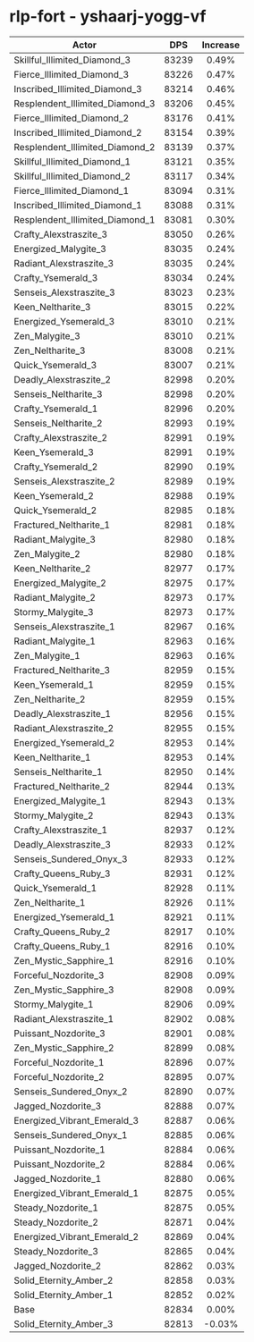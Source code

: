 # rlp-fort - yshaarj-yogg-vf
| Actor | DPS | Increase |
|---|:---:|:---:|
|Skillful_Illimited_Diamond_3|83239|0.49%|
|Fierce_Illimited_Diamond_3|83226|0.47%|
|Inscribed_Illimited_Diamond_3|83214|0.46%|
|Resplendent_Illimited_Diamond_3|83206|0.45%|
|Fierce_Illimited_Diamond_2|83176|0.41%|
|Inscribed_Illimited_Diamond_2|83154|0.39%|
|Resplendent_Illimited_Diamond_2|83139|0.37%|
|Skillful_Illimited_Diamond_1|83121|0.35%|
|Skillful_Illimited_Diamond_2|83117|0.34%|
|Fierce_Illimited_Diamond_1|83094|0.31%|
|Inscribed_Illimited_Diamond_1|83088|0.31%|
|Resplendent_Illimited_Diamond_1|83081|0.30%|
|Crafty_Alexstraszite_3|83050|0.26%|
|Energized_Malygite_3|83035|0.24%|
|Radiant_Alexstraszite_3|83035|0.24%|
|Crafty_Ysemerald_3|83034|0.24%|
|Senseis_Alexstraszite_3|83023|0.23%|
|Keen_Neltharite_3|83015|0.22%|
|Energized_Ysemerald_3|83010|0.21%|
|Zen_Malygite_3|83010|0.21%|
|Zen_Neltharite_3|83008|0.21%|
|Quick_Ysemerald_3|83007|0.21%|
|Deadly_Alexstraszite_2|82998|0.20%|
|Senseis_Neltharite_3|82998|0.20%|
|Crafty_Ysemerald_1|82996|0.20%|
|Senseis_Neltharite_2|82993|0.19%|
|Crafty_Alexstraszite_2|82991|0.19%|
|Keen_Ysemerald_3|82991|0.19%|
|Crafty_Ysemerald_2|82990|0.19%|
|Senseis_Alexstraszite_2|82989|0.19%|
|Keen_Ysemerald_2|82988|0.19%|
|Quick_Ysemerald_2|82985|0.18%|
|Fractured_Neltharite_1|82981|0.18%|
|Radiant_Malygite_3|82980|0.18%|
|Zen_Malygite_2|82980|0.18%|
|Keen_Neltharite_2|82977|0.17%|
|Energized_Malygite_2|82975|0.17%|
|Radiant_Malygite_2|82973|0.17%|
|Stormy_Malygite_3|82973|0.17%|
|Senseis_Alexstraszite_1|82967|0.16%|
|Radiant_Malygite_1|82963|0.16%|
|Zen_Malygite_1|82963|0.16%|
|Fractured_Neltharite_3|82959|0.15%|
|Keen_Ysemerald_1|82959|0.15%|
|Zen_Neltharite_2|82959|0.15%|
|Deadly_Alexstraszite_1|82956|0.15%|
|Radiant_Alexstraszite_2|82955|0.15%|
|Energized_Ysemerald_2|82953|0.14%|
|Keen_Neltharite_1|82953|0.14%|
|Senseis_Neltharite_1|82950|0.14%|
|Fractured_Neltharite_2|82944|0.13%|
|Energized_Malygite_1|82943|0.13%|
|Stormy_Malygite_2|82943|0.13%|
|Crafty_Alexstraszite_1|82937|0.12%|
|Deadly_Alexstraszite_3|82933|0.12%|
|Senseis_Sundered_Onyx_3|82933|0.12%|
|Crafty_Queens_Ruby_3|82931|0.12%|
|Quick_Ysemerald_1|82928|0.11%|
|Zen_Neltharite_1|82926|0.11%|
|Energized_Ysemerald_1|82921|0.11%|
|Crafty_Queens_Ruby_2|82917|0.10%|
|Crafty_Queens_Ruby_1|82916|0.10%|
|Zen_Mystic_Sapphire_1|82916|0.10%|
|Forceful_Nozdorite_3|82908|0.09%|
|Zen_Mystic_Sapphire_3|82908|0.09%|
|Stormy_Malygite_1|82906|0.09%|
|Radiant_Alexstraszite_1|82902|0.08%|
|Puissant_Nozdorite_3|82901|0.08%|
|Zen_Mystic_Sapphire_2|82899|0.08%|
|Forceful_Nozdorite_1|82896|0.07%|
|Forceful_Nozdorite_2|82895|0.07%|
|Senseis_Sundered_Onyx_2|82890|0.07%|
|Jagged_Nozdorite_3|82888|0.07%|
|Energized_Vibrant_Emerald_3|82887|0.06%|
|Senseis_Sundered_Onyx_1|82885|0.06%|
|Puissant_Nozdorite_1|82884|0.06%|
|Puissant_Nozdorite_2|82884|0.06%|
|Jagged_Nozdorite_1|82880|0.06%|
|Energized_Vibrant_Emerald_1|82875|0.05%|
|Steady_Nozdorite_1|82875|0.05%|
|Steady_Nozdorite_2|82871|0.04%|
|Energized_Vibrant_Emerald_2|82869|0.04%|
|Steady_Nozdorite_3|82865|0.04%|
|Jagged_Nozdorite_2|82862|0.03%|
|Solid_Eternity_Amber_2|82858|0.03%|
|Solid_Eternity_Amber_1|82852|0.02%|
|Base|82834|0.00%|
|Solid_Eternity_Amber_3|82813|-0.03%|
